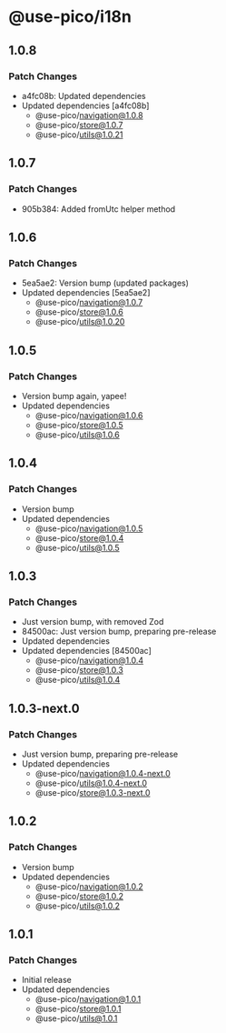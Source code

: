 # @use-pico/i18n

## 1.0.8

### Patch Changes

- a4fc08b: Updated dependencies
- Updated dependencies [a4fc08b]
  - @use-pico/navigation@1.0.8
  - @use-pico/store@1.0.7
  - @use-pico/utils@1.0.21

## 1.0.7

### Patch Changes

- 905b384: Added fromUtc helper method

## 1.0.6

### Patch Changes

- 5ea5ae2: Version bump (updated packages)
- Updated dependencies [5ea5ae2]
  - @use-pico/navigation@1.0.7
  - @use-pico/store@1.0.6
  - @use-pico/utils@1.0.20

## 1.0.5

### Patch Changes

- Version bump again, yapee!
- Updated dependencies
  - @use-pico/navigation@1.0.6
  - @use-pico/store@1.0.5
  - @use-pico/utils@1.0.6

## 1.0.4

### Patch Changes

- Version bump
- Updated dependencies
  - @use-pico/navigation@1.0.5
  - @use-pico/store@1.0.4
  - @use-pico/utils@1.0.5

## 1.0.3

### Patch Changes

- Just version bump, with removed Zod
- 84500ac: Just version bump, preparing pre-release
- Updated dependencies
- Updated dependencies [84500ac]
  - @use-pico/navigation@1.0.4
  - @use-pico/store@1.0.3
  - @use-pico/utils@1.0.4

## 1.0.3-next.0

### Patch Changes

- Just version bump, preparing pre-release
- Updated dependencies
  - @use-pico/navigation@1.0.4-next.0
  - @use-pico/utils@1.0.4-next.0
  - @use-pico/store@1.0.3-next.0

## 1.0.2

### Patch Changes

- Version bump
- Updated dependencies
  - @use-pico/navigation@1.0.2
  - @use-pico/store@1.0.2
  - @use-pico/utils@1.0.2

## 1.0.1

### Patch Changes

- Initial release
- Updated dependencies
  - @use-pico/navigation@1.0.1
  - @use-pico/store@1.0.1
  - @use-pico/utils@1.0.1
